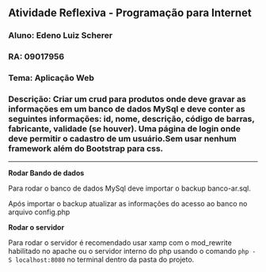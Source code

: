 ## Atividade Reflexiva - Programação para Internet

### **Aluno:** Edeno Luiz Scherer

### **RA:** 09017956

### **Tema:** Aplicação Web

### **Descrição:** Criar um crud para produtos onde deve gravar as informações em um banco de dados MySql e deve conter as seguintes informações: id, nome, descrição, código de barras, fabricante, validade (se houver). Uma página de login onde deve permitir o cadastro de um usuário.Sem usar nenhum framework além do Bootstrap para css.

---

**Rodar Bando de dados**

Para rodar o banco de dados MySql deve importar o backup banco-ar.sql.

Após importar o backup atualizar as informações do acesso ao banco no arquivo config.php

**Rodar o servidor**

Para rodar o servidor é recomendado usar xamp com o mod_rewrite habilitado no apache ou o servidor interno do php usando o comando `php -S localhost:8080` no terminal dentro da pasta do projeto.
